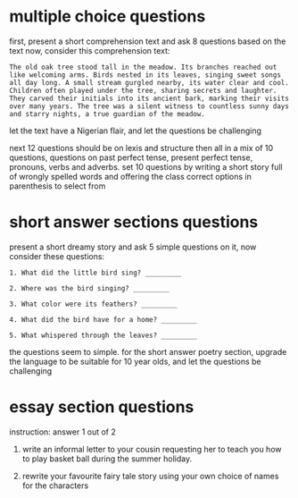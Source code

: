 # multiple choice questions
first, present a short comprehension text and ask  8 questions based on the text
now, consider this comprehension text:
```plaintext
The old oak tree stood tall in the meadow. Its branches reached out like welcoming arms. Birds nested in its leaves, singing sweet songs all day long. A small stream gurgled nearby, its water clear and cool. Children often played under the tree, sharing secrets and laughter. They carved their initials into its ancient bark, marking their visits over many years. The tree was a silent witness to countless sunny days and starry nights, a true guardian of the meadow.
```
let the text have a Nigerian flair, and let the questions be challenging

next 12 questions should be on lexis and structure
then all in a mix of 10 questions, questions on past perfect tense, present perfect tense, pronouns, verbs and adverbs.
set 10 questions by writing a short story full of wrongly spelled words and offering the class correct options in parenthesis to select from

# short answer sections questions
present a short dreamy story and ask 5 simple questions on it,
now consider these questions:
```
1. What did the little bird sing? _________

2. Where was the bird singing? _________

3. What color were its feathers? _________

4. What did the bird have for a home? _________

5. What whispered through the leaves? _________
```

the questions seem to simple. for the short answer poetry section, upgrade the language to be suitable for 10 year olds, and let the questions be challenging

# essay section questions
instruction: answer 1 out of 2
1. write an informal letter to your cousin requesting her to teach you how to play basket ball during the summer holiday.

2. rewrite your favourite fairy tale story using your own choice of names for the characters